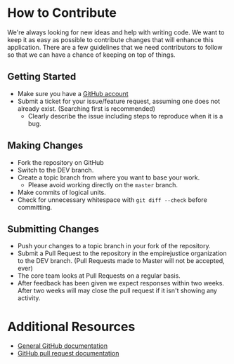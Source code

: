 # How to Contribute

We're always looking for new ideas and help with writing code.
We want to keep it as easy as possible to contribute changes that
will enhance this application. There are a few guidelines that we
need contributors to follow so that we can have a chance of keeping on
top of things.

## Getting Started

* Make sure you have a [GitHub account](https://github.com/signup/free)
* Submit a ticket for your issue/feature request, assuming one does not already exist. (Searching first is recommended)
  * Clearly describe the issue including steps to reproduce when it is a bug.

## Making Changes

* Fork the repository on GitHub
* Switch to the DEV branch.
* Create a topic branch from where you want to base your work.
  * Please avoid working directly on the `master` branch.
* Make commits of logical units.
* Check for unnecessary whitespace with `git diff --check` before committing.

## Submitting Changes

* Push your changes to a topic branch in your fork of the repository.
* Submit a Pull Request to the repository in the empirejustice organization to the DEV branch. (Pull Requests made to Master will not be accepted, ever)
* The core team looks at Pull Requests on a regular basis.
* After feedback has been given we expect responses within two weeks. After two weeks will may close the pull request if it isn't showing any activity.

# Additional Resources

* [General GitHub documentation](http://help.github.com/)
* [GitHub pull request documentation](http://help.github.com/send-pull-requests/)
